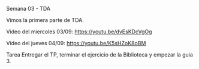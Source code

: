 Semana 03 - TDA


Vimos la primera parte de TDA.

Video del miercoles 03/09: https://youtu.be/dvEsKDcVgOg

Video del jueves 04/09: https://youtu.be/K5sHZoK8oBM

Tarea
Entregar el TP, terminar el ejercicio de la Biblioteca y empezar la guia 3.



